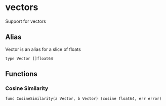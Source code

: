 # vectors
Support for vectors

## Alias

Vector is an alias for a slice of floats
```
type Vector []float64
```

## Functions

### Cosine Similarity

```
func CosineSimilarity(a Vector, b Vector) (cosine float64, err error)
```